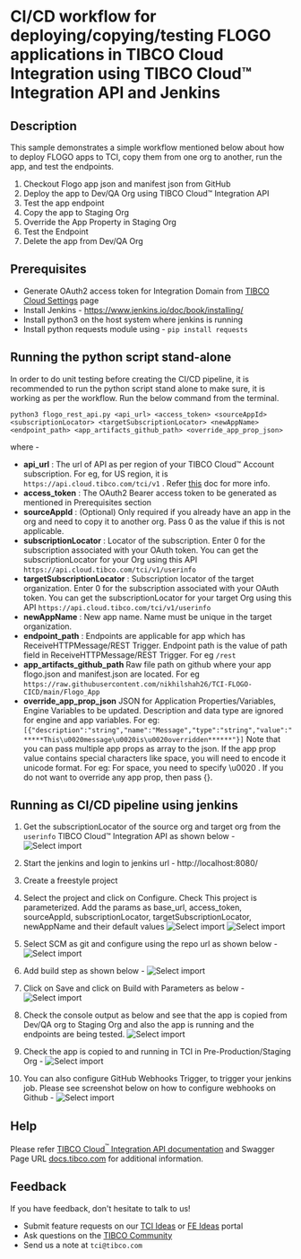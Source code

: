 # CI/CD workflow for deploying/copying/testing FLOGO applications in TIBCO Cloud Integration using TIBCO Cloud™ Integration API and Jenkins


## Description

This sample demonstrates a simple workflow mentioned below about how to deploy FLOGO apps to TCI, copy them from one org to another, run the app, and test the endpoints.

1. Checkout Flogo app json and manifest json from GitHub
2. Deploy the app to Dev/QA Org using TIBCO Cloud™ Integration API
3. Test the app endpoint
4. Copy the app to Staging Org
5. Override the App Property in Staging Org
6. Test the Endpoint
7. Delete the app from Dev/QA Org

## Prerequisites

* Generate OAuth2 access token for Integration Domain from [TIBCO Cloud Settings](https://account.cloud.tibco.com/manage/settings/oAuthTokens) page
* Install Jenkins - https://www.jenkins.io/doc/book/installing/
* Install python3 on the host system where jenkins is running
* Install python requests module using - ```pip install requests```

## Running the python script stand-alone

In order to do unit testing before creating the CI/CD pipeline, it is recommended to run the python script stand alone to make sure, it is working as per the workflow. Run the below command from the terminal.

```
python3 flogo_rest_api.py <api_url> <access_token> <sourceAppId> <subscriptionLocator> <targetSubscriptionLocator> <newAppName> <endpoint_path> <app_artifacts_github_path> <override_app_prop_json>
```

where -
* **api_url** : The url of API as per region of your TIBCO Cloud™ Account subscription. For eg, for US region, it is ```https://api.cloud.tibco.com/tci/v1``` . Refer [this](https://integration.cloud.tibco.com/docs/#Subsystems/tci-api/home.html?TocPath=TIBCO%2520Cloud%25E2%2584%25A2%2520Integration%2520API%257C_____0) doc for more info.
* **access_token** : The OAuth2 Bearer access token to be generated as mentioned in Prerequisites section
* **sourceAppId** : (Optional) Only required if you already have an app in the org and need to copy it to another org. Pass 0 as the value if this is not applicable.
* **subscriptionLocator** : Locator of the subscription. Enter 0 for the subscription associated with your OAuth token. You can get the subscriptionLocator for your Org using this API ```https://api.cloud.tibco.com/tci/v1/userinfo```
* **targetSubscriptionLocator** : Subscription locator of the target organization. Enter 0 for the subscription associated with your OAuth token. You can get the subscriptionLocator for your target Org using this API ```https://api.cloud.tibco.com/tci/v1/userinfo```
* **newAppName** : New app name. Name must be unique in the target organization.
* **endpoint_path** : Endpoints are applicable for app which has ReceiveHTTPMessage/REST Trigger. Endpoint path is the value of path field in ReceiveHTTPMessage/REST Trigger. For eg ```/rest```
* **app_artifacts_github_path**  Raw file path on github where your app flogo.json and manifest.json are located. For eg ```https://raw.githubusercontent.com/nikhilshah26/TCI-FLOGO-CICD/main/Flogo_App```
* **override_app_prop_json** JSON for Application Properties/Variables, Engine Variables to be updated. Description and data type are ignored for engine and app variables.
For eg: ```[{"description":"string","name":"Message","type":"string","value":"*****This\u0020message\u0020is\u0020overridden******"}]```
Note that you can pass multiple app props as array to the json.
If the app prop value contains special characters like space, you will need to encode it unicode format. For eg: For space, you need to specify \u0020 .
If you do not want to override any app prop, then pass {}.


## Running as CI/CD pipeline using jenkins

1. Get the subscriptionLocator of the source org and target org from the ```userinfo``` TIBCO Cloud™ Integration API as shown below -
![Select import](import-screenshots/7.APICalls.png)

2. Start the jenkins and login to jenkins url - http://localhost:8080/

3. Create a freestyle project

4. Select the project and click on Configure. Check This project is parameterized.
Add the params as base_url, access_token, sourceAppId, subscriptionLocator, targetSubscriptionLocator, newAppName and their default values
![Select import](import-screenshots/1.General.png)
![Select import](import-screenshots/2.Build_params.png)

5. Select SCM as git and configure using the repo url as shown below -
![Select import](import-screenshots/3.SCM.png)

6. Add build step as shown below -
![Select import](import-screenshots/4.BuildTrigger_and_BuildStep.png)

7. Click on Save and click on Build with Parameters as below -
![Select import](import-screenshots/5.Build_with_params.png)

8. Check the console output as below and see that the app is copied from Dev/QA org to Staging Org and also the app is running and the endpoints are being tested.
![Select import](import-screenshots/5.Console_output.png)

9. Check the app is copied to and running in TCI in Pre-Production/Staging Org -
![Select import](import-screenshots/6.CopiedApp.png)

10. You can also configure GitHub Webhooks Trigger, to trigger your jenkins job. Please see screenshot below on how to configure webhooks on Github -
![Select import](import-screenshots/6.Webhooks.png)

## Help

Please refer [TIBCO Cloud<sup>&trade;</sup> Integration API documentation](https://integration.cloud.tibco.com/docs/#Subsystems/tci-api/home.html?TocPath=TIBCO%2520Cloud%25E2%2584%25A2%2520Integration%2520API%257C_____0) and Swagger Page URL [docs.tibco.com](https://api.cloud.tibco.com/tci/docs/) for additional information.

## Feedback
If you have feedback, don't hesitate to talk to us!

* Submit feature requests on our [TCI Ideas](https://ideas.tibco.com/?project=TCI) or [FE Ideas](https://ideas.tibco.com/?project=FE) portal
* Ask questions on the [TIBCO Community](https://community.tibco.com/answers/product/344006)
* Send us a note at `tci@tibco.com`


